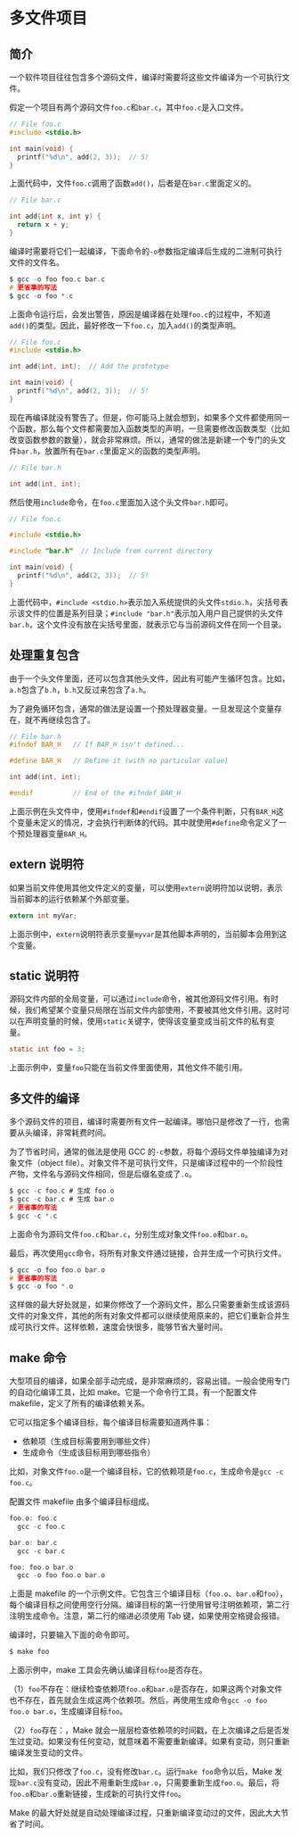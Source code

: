 # 多文件项目

## 简介

一个软件项目往往包含多个源码文件，编译时需要将这些文件编译为一个可执行文件。

假定一个项目有两个源码文件`foo.c`和`bar.c`，其中`foo.c`是入口文件。

```c
// File foo.c
#include <stdio.h>

int main(void) {
  printf("%d\n", add(2, 3));  // 5!
}
```

上面代码中，文件`foo.c`调用了函数`add()`，后者是在`bar.c`里面定义的。

```c
// File bar.c

int add(int x, int y) {
  return x + y;
}
```

编译时需要将它们一起编译，下面命令的`-o`参数指定编译后生成的二进制可执行文件的文件名。

```c
$ gcc -o foo foo.c bar.c
# 更省事的写法
$ gcc -o foo *.c
```

上面命令运行后，会发出警告，原因是编译器在处理`foo.c`的过程中，不知道`add()`的类型。因此，最好修改一下`foo.c`，加入`add()`的类型声明。

```c
// File foo.c
#include <stdio.h>

int add(int, int);  // Add the prototype

int main(void) {
  printf("%d\n", add(2, 3));  // 5!
}
```

现在再编译就没有警告了。但是，你可能马上就会想到，如果多个文件都使用同一个函数，那么每个文件都需要加入函数类型的声明，一旦需要修改函数类型（比如改变函数参数的数量），就会非常麻烦。所以，通常的做法是新建一个专门的头文件`bar.h`，放置所有在`bar.c`里面定义的函数的类型声明。

```c
// File bar.h

int add(int, int);
```

然后使用`include`命令，在`foo.c`里面加入这个头文件`bar.h`即可。

```c
// File foo.c

#include <stdio.h>

#include "bar.h"  // Include from current directory

int main(void) {
  printf("%d\n", add(2, 3));  // 5!
}
```

上面代码中，`#include <stdio.h>`表示加入系统提供的头文件`stdio.h`，尖括号表示该文件的位置是系列目录；`#include "bar.h"`表示加入用户自己提供的头文件`bar.h`，这个文件没有放在尖括号里面，就表示它与当前源码文件在同一个目录。

## 处理重复包含

由于一个头文件里面，还可以包含其他头文件，因此有可能产生循环包含。比如，`a.h`包含了`b.h`，`b.h`又反过来包含了`a.h`。

为了避免循环包含，通常的做法是设置一个预处理器变量。一旦发现这个变量存在，就不再继续包含了。

```c
// File bar.h
#ifndef BAR_H   // If BAR_H isn't defined...

#define BAR_H   // Define it (with no particular value)

int add(int, int);

#endif          // End of the #ifndef BAR_H
```

上面示例在头文件中，使用`#ifndef`和`#endif`设置了一个条件判断，只有`BAR_H`这个变量未定义的情况，才会执行判断体的代码。其中就使用`#define`命令定义了一个预处理器变量`BAR_H`。

## extern 说明符

如果当前文件使用其他文件定义的变量，可以使用`extern`说明符加以说明，表示当前脚本的运行依赖某个外部变量。

```c
extern int myVar;
```

上面示例中，`extern`说明符表示变量`myvar`是其他脚本声明的，当前脚本会用到这个变量。

## static 说明符

源码文件内部的全局变量，可以通过`include`命令，被其他源码文件引用。有时候，我们希望某个变量只局限在当前文件内部使用，不要被其他文件引用。这时可以在声明变量的时候，使用`static`关键字，使得该变量变成当前文件的私有变量。

```c
static int foo = 3;
```

上面示例中，变量`foo`只能在当前文件里面使用，其他文件不能引用。

## 多文件的编译

多个源码文件的项目，编译时需要所有文件一起编译。哪怕只是修改了一行，也需要从头编译，非常耗费时间。

为了节省时间，通常的做法是使用 GCC 的`-c`参数，将每个源码文件单独编译为对象文件（object file）。对象文件不是可执行文件，只是编译过程中的一个阶段性产物，文件名与源码文件相同，但是后缀名变成了`.o`。

```c
$ gcc -c foo.c # 生成 foo.o
$ gcc -c bar.c # 生成 bar.o
# 更省事的写法
$ gcc -c *.c
```

上面命令为源码文件`foo.c`和`bar.c`，分别生成对象文件`foo.o`和`bar.o`。

最后，再次使用`gcc`命令，将所有对象文件通过链接，合并生成一个可执行文件。

```c
$ gcc -o foo foo.o bar.o
# 更省事的写法
$ gcc -o foo *.o
```

这样做的最大好处就是，如果你修改了一个源码文件，那么只需要重新生成该源码文件的对象文件，其他的所有对象文件都可以继续使用原来的，把它们重新合并生成可执行文件。这样依赖，速度会快很多，能够节省大量时间。

## make 命令

大型项目的编译，如果全部手动完成，是非常麻烦的，容易出错。一般会使用专门的自动化编译工具，比如 make。它是一个命令行工具，有一个配置文件 makefile，定义了所有的编译依赖关系。

它可以指定多个编译目标，每个编译目标需要知道两件事：

- 依赖项（生成目标需要用到哪些文件）
- 生成命令（生成该目标用到哪些指令）

比如，对象文件`foo.o`是一个编译目标，它的依赖项是`foo.c`，生成命令是`gcc -c foo.c`。

配置文件 makefile 由多个编译目标组成。

```c
foo.o: foo.c
  gcc -c foo.c

bar.o: bar.c
  gcc -c bar.c

foo: foo.o bar.o
  gcc -o foo foo.o bar.o
```

上面是 makefile 的一个示例文件。它包含三个编译目标（`foo.o`、`bar.o`和`foo`），每个编译目标之间使用空行分隔。编译目标的第一行使用冒号注明依赖项，第二行注明生成命令。注意，第二行的缩进必须使用 Tab 键，如果使用空格键会报错。

编译时，只要输入下面的命令即可。

```c
$ make foo
```

上面示例中，make 工具会先确认编译目标`foo`是否存在。

（1）`foo`不存在：继续检查依赖项`foo.o`和`bar.o`是否存在，如果这两个对象文件也不存在，首先就会生成这两个依赖项。然后，再使用生成命令`gcc -o foo foo.o bar.o`，生成编译目标`foo`。

（2）`foo`存在：，Make 就会一层层检查依赖项的时间戳，在上次编译之后是否发生过变动。如果没有任何变动，就意味着不需要重新编译。如果有变动，则只重新编译发生变动的文件。

比如，我们只修改了`foo.c`，没有修改`bar.c`。运行`make foo`命令以后，Make 发现`bar.c`没有变动，因此不用重新生成`bar.o`，只需要重新生成`foo.o`。最后，将`foo.o`和`bar.o`重新链接，生成新的可执行文件`foo`。

Make 的最大好处就是自动处理编译过程，只重新编译变动过的文件，因此大大节省了时间。

